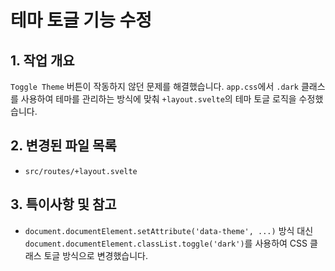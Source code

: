# 테마 토글 기능 수정

## 1. 작업 개요

`Toggle Theme` 버튼이 작동하지 않던 문제를 해결했습니다. `app.css`에서 `.dark` 클래스를 사용하여 테마를 관리하는 방식에 맞춰 `+layout.svelte`의 테마 토글 로직을 수정했습니다.

## 2. 변경된 파일 목록

- `src/routes/+layout.svelte`

## 3. 특이사항 및 참고

- `document.documentElement.setAttribute('data-theme', ...)` 방식 대신 `document.documentElement.classList.toggle('dark')`를 사용하여 CSS 클래스 토글 방식으로 변경했습니다.
